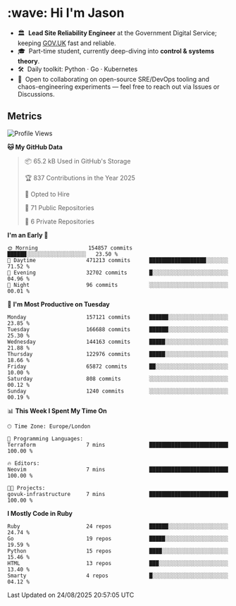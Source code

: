 <h1 align="left" id="jason-title">:wave: Hi I'm Jason</h1>

- 🏛️ &nbsp;**Lead Site Reliability Engineer** at the Government Digital Service; keeping [GOV.UK](https://www.gov.uk/) fast and reliable.
- 🎓 &nbsp;Part-time student, currently deep-diving into **control & systems theory**.  
- 🛠️ &nbsp;Daily toolkit: Python · Go · Kubernetes  
- 🤝 &nbsp;Open to collaborating on open-source SRE/DevOps tooling and chaos-engineering experiments — feel free to reach out via Issues or Discussions.


<h2>Metrics</h2>

<!--START_SECTION:waka-->
![Profile Views](http://img.shields.io/badge/Profile%20Views-0-blue)

**🐱 My GitHub Data** 

> 📦 65.2 kB Used in GitHub's Storage 
 > 
> 🏆 837 Contributions in the Year 2025
 > 
> 💼 Opted to Hire
 > 
> 📜 71 Public Repositories 
 > 
> 🔑 6 Private Repositories 
 > 
**I'm an Early 🐤** 

```text
🌞 Morning                154857 commits      ██████░░░░░░░░░░░░░░░░░░░   23.50 % 
🌆 Daytime                471213 commits      ██████████████████░░░░░░░   71.52 % 
🌃 Evening                32702 commits       █░░░░░░░░░░░░░░░░░░░░░░░░   04.96 % 
🌙 Night                  96 commits          ░░░░░░░░░░░░░░░░░░░░░░░░░   00.01 % 
```
📅 **I'm Most Productive on Tuesday** 

```text
Monday                   157121 commits      ██████░░░░░░░░░░░░░░░░░░░   23.85 % 
Tuesday                  166688 commits      ██████░░░░░░░░░░░░░░░░░░░   25.30 % 
Wednesday                144163 commits      █████░░░░░░░░░░░░░░░░░░░░   21.88 % 
Thursday                 122976 commits      █████░░░░░░░░░░░░░░░░░░░░   18.66 % 
Friday                   65872 commits       ██░░░░░░░░░░░░░░░░░░░░░░░   10.00 % 
Saturday                 808 commits         ░░░░░░░░░░░░░░░░░░░░░░░░░   00.12 % 
Sunday                   1240 commits        ░░░░░░░░░░░░░░░░░░░░░░░░░   00.19 % 
```


📊 **This Week I Spent My Time On** 

```text
🕑︎ Time Zone: Europe/London

💬 Programming Languages: 
Terraform                7 mins              █████████████████████████   100.00 % 

🔥 Editors: 
Neovim                   7 mins              █████████████████████████   100.00 % 

🐱‍💻 Projects: 
govuk-infrastructure     7 mins              █████████████████████████   100.00 % 
```

**I Mostly Code in Ruby** 

```text
Ruby                     24 repos            ██████░░░░░░░░░░░░░░░░░░░   24.74 % 
Go                       19 repos            █████░░░░░░░░░░░░░░░░░░░░   19.59 % 
Python                   15 repos            ████░░░░░░░░░░░░░░░░░░░░░   15.46 % 
HTML                     13 repos            ███░░░░░░░░░░░░░░░░░░░░░░   13.40 % 
Smarty                   4 repos             █░░░░░░░░░░░░░░░░░░░░░░░░   04.12 % 
```




 Last Updated on 24/08/2025 20:57:05 UTC
<!--END_SECTION:waka-->

<!-- links -->

[issues page]: https://github.com/jasonBirchall/jasonBirchall/issues "jasonBirchall/issues"
